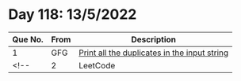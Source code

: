 # Day 118: 13/5/2022

| Que No. | From | Description |
| --- | --- | --- |
| 1 | GFG | [Print all the duplicates in the input string](https://www.geeksforgeeks.org/print-all-the-duplicates-in-the-input-string/) |
<!-- | 2 | LeetCode | []() | -->
